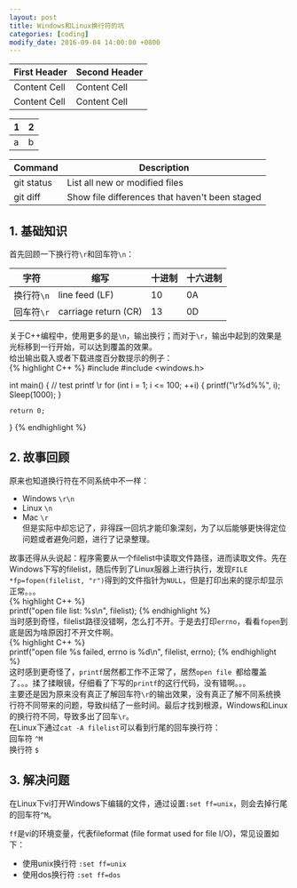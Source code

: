 ```yaml
---
layout: post
title: Windows和Linux换行符的坑
categories: [coding]
modify_date: 2016-09-04 14:00:00 +0800
---
```


| First Header  | Second Header |
| ------------- | ------------- |
| Content Cell  | Content Cell  |
| Content Cell  | Content Cell  |

| 1 | 2 |
| - | - |
| a | b

| Command | Description |
| --- | --- |
| git status | List all new or modified files |
| git diff | Show file differences that haven't been staged |

## 1. 基础知识
首先回顾一下换行符`\r`和回车符`\n`：  

|    字符    |         缩写         | 十进制 | 十六进制 |
| ---------- | -------------------- | ------ | -------- |
| 换行符`\n` |    line feed (LF)    |   10   |    0A    |
| 回车符`\r` | carriage return (CR) |   13   |    0D    |

关于C++编程中，使用更多的是`\n`，输出换行；而对于`\r`，输出中起到的效果是光标移到一行开始，可以达到覆盖的效果。  
给出输出载入或者下载进度百分数提示的例子：  
{% highlight C++ %}
#include <iostream>
#include <windows.h>

int main()
{
	// test printf \r
	for (int i = 1; i <= 100; ++i)
	{
		printf("\r%d%%", i);
		Sleep(1000);
	}

	return 0;
}
{% endhighlight %}

## 2. 故事回顾
原来也知道换行符在不同系统中不一样：  
* Windows `\r\n`
* Linux `\n`
* Mac `\r`  
但是实际中却忘记了，非得踩一回坑才能印象深刻，为了以后能够更快得定位问题或者避免问题，进行了记录整理。

故事还得从头说起：程序需要从一个filelist中读取文件路径，进而读取文件。先在Windows下写的filelist，随后传到了Linux服器上进行执行，发现`FILE *fp=fopen(filelist, "r")`得到的文件指针为`NULL`，但是打印出来的提示却显示正常。。。  
{% highlight C++ %}  
printf("open file list: %s\n", filelist);
{% endhighlight %}  
当时感到奇怪，filelist路径没错啊，怎么打不开。于是去打印`errno`，看看`fopen`到底是因为啥原因打不开文件啊。  
{% highlight C++ %}  
printf("open file %s failed, errno is %d\n", filelist, errno);
{% endhighlight %}  
这时感到更奇怪了，`printf`居然都工作不正常了，居然`open file `都给覆盖了。。。揉了揉眼镜，仔细看了下写的`printf`的这行代码，没有错啊。。。  
主要还是因为原来没有真正了解回车符`\r`的输出效果，没有真正了解不同系统换行符不同带来的问题，导致纠结了一些时间。最后才找到根源，Windows和Linux的换行符不同，导致多出了回车`\r`。  
在Linux下通过`cat -A filelist`可以看到行尾的回车换行符：  
回车符 `^M`  
换行符 `$`

## 3. 解决问题
在Linux下vi打开Windows下编辑的文件，通过设置`:set ff=unix`，则会去掉行尾的回车符`^M`。  

`ff`是vi的环境变量，代表fileformat (file format used for file I/O)，常见设置如下：  
* 使用unix换行符 `:set ff=unix`  
* 使用dos换行符 `:set ff=dos`
